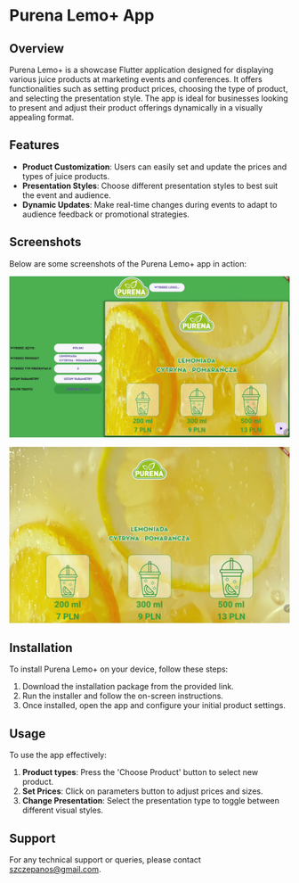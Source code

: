 # Purena Lemo+ App

## Overview

Purena Lemo+ is a showcase Flutter application designed for displaying various juice products at
marketing
events and conferences. It offers functionalities such as setting product prices, choosing the type
of product, and selecting the presentation style. The app is ideal for businesses looking to present
and adjust their product offerings dynamically in a visually appealing format.

## Features

- **Product Customization**: Users can easily set and update the prices and types of juice products.
- **Presentation Styles**: Choose different presentation styles to best suit the event and audience.
- **Dynamic Updates**: Make real-time changes during events to adapt to audience feedback or
  promotional strategies.

## Screenshots

Below are some screenshots of the Purena Lemo+ app in action:

![Purena Lemo+ Screenshot 1](./screen1.png)

![Purena Lemo+ Screenshot 2](./screen2.png)

## Installation

To install Purena Lemo+ on your device, follow these steps:

1. Download the installation package from the provided link.
2. Run the installer and follow the on-screen instructions.
3. Once installed, open the app and configure your initial product settings.

## Usage

To use the app effectively:

1. **Product types**: Press the 'Choose Product' button to select new product.
2. **Set Prices**: Click on parameters button to adjust prices and sizes.
3. **Change Presentation**: Select the presentation type to toggle between different visual styles.

## Support

For any technical support or queries, please contact szczepanos@gmail.com.